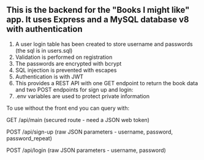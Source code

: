 ## This is the backend for the "Books I might like" app. It uses Express and a MySQL database v8 with authentication

1. A user login table has been created to store username and passwords (the sql is in users.sql)
1. Validation is performed on registration
1. The passwords are encrypted with bcrypt
1. SQL injection is prevented with escapes
1. Authentication is with JWT
1. This provides a REST API with one GET endpoint to return the book data and two POST endpoints for sign up and login:
1. .env variables are used to protect private information

To use without the front end you can query with:

GET /api/main (secured route - need a JSON web token)

POST /api/sign-up (raw JSON parameters - username, password, password_repeat)

POST /api/login (raw JSON parameters - username, password)
